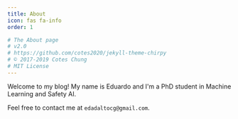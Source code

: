```yaml
---
title: About
icon: fas fa-info
order: 1

# The About page
# v2.0
# https://github.com/cotes2020/jekyll-theme-chirpy
# © 2017-2019 Cotes Chung
# MIT License
---
```


Welcome to my blog! My name is Eduardo and I'm a PhD student in Machine Learning and Safety AI.

Feel free to contact me at ```edadaltocg@gmail.com```.
